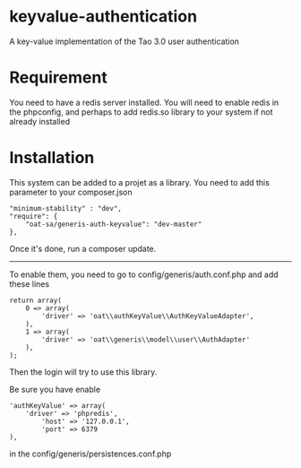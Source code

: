 keyvalue-authentication
=======================

A key-value implementation of the Tao 3.0 user authentication

Requirement
====================
You need to have a redis server installed. You will need to enable redis in the phpconfig, and perhaps to add redis.so library to your system if not already installed


Installation 
======================

This system can be added to a projet as a library. You need to add this parameter to your composer.json 

    "minimum-stability" : "dev",
    "require": {
        "oat-sa/generis-auth-keyvalue": "dev-master"
    },

Once it's done, run a composer update. 

------------------------------

To enable them, you need to go to config/generis/auth.conf.php and add these lines 

    return array(
        0 => array(
            'driver' => 'oat\\authKeyValue\\AuthKeyValueAdapter',
        ),
        1 => array(
            'driver' => 'oat\\generis\\model\\user\\AuthAdapter'
        ),
    );

Then the login will try to use this library. 

Be sure you have enable 

    'authKeyValue' => array(
	    'driver' => 'phpredis',
            'host' => '127.0.0.1',
            'port' => 6379
	),

in the config/generis/persistences.conf.php
